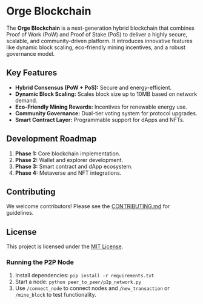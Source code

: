 # Orge Blockchain

The **Orge Blockchain** is a next-generation hybrid blockchain that combines Proof of Work (PoW) and Proof of Stake (PoS) to deliver a highly secure, scalable, and community-driven platform. It introduces innovative features like dynamic block scaling, eco-friendly mining incentives, and a robust governance model.

## Key Features
- **Hybrid Consensus (PoW + PoS):** Secure and energy-efficient.
- **Dynamic Block Scaling:** Scales block size up to 10MB based on network demand.
- **Eco-Friendly Mining Rewards:** Incentives for renewable energy use.
- **Community Governance:** Dual-tier voting system for protocol upgrades.
- **Smart Contract Layer:** Programmable support for dApps and NFTs.

## Development Roadmap
1. **Phase 1:** Core blockchain implementation.
2. **Phase 2:** Wallet and explorer development.
3. **Phase 3:** Smart contract and dApp ecosystem.
4. **Phase 4:** Metaverse and NFT integrations.

## Contributing
We welcome contributors! Please see the [CONTRIBUTING.md](CONTRIBUTING.md) for guidelines.

## License
This project is licensed under the [MIT License](LICENSE).

### Running the P2P Node
1. Install dependencies: `pip install -r requirements.txt`
2. Start a node: `python peer_to_peer/p2p_network.py`
3. Use `/connect_node` to connect nodes and `/new_transaction` or `/mine_block` to test functionality.

